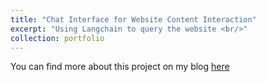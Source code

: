 ```yaml
---
title: "Chat Interface for Website Content Interaction"
excerpt: "Using Langchain to query the website <br/>"
collection: portfolio
---
```



You can find more about this project on my blog [here](https://kickerai.com/chat-with-your-website-using-langchain/)